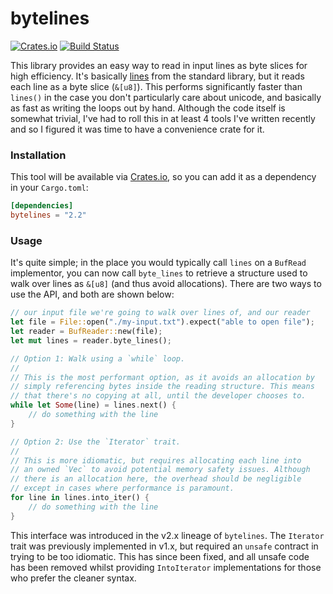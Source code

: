 # bytelines
[![Crates.io](https://img.shields.io/crates/v/bytelines.svg)](https://crates.io/crates/bytelines) [![Build Status](https://img.shields.io/github/workflow/status/whitfin/bytelines/CI)](https://github.com/whitfin/bytelines/actions)

This library provides an easy way to read in input lines as byte slices for high efficiency. It's basically [lines](https://doc.rust-lang.org/std/io/trait.BufRead.html#method.lines) from the standard library, but it reads each line as a byte slice (`&[u8]`). This performs significantly faster than `lines()` in the case you don't particularly care about unicode, and basically as fast as writing the loops out by hand. Although the code itself is somewhat trivial, I've had to roll this in at least 4 tools I've written recently and so I figured it was time to have a convenience crate for it.

### Installation

This tool will be available via [Crates.io](https://crates.io/crates/bytelines), so you can add it as a dependency in your `Cargo.toml`:

```toml
[dependencies]
bytelines = "2.2"
```

### Usage

It's quite simple; in the place you would typically call `lines` on a `BufRead` implementor, you can now call `byte_lines` to retrieve a structure used to walk over lines as `&[u8]` (and thus avoid allocations). There are two ways to use the API, and both are shown below:

```rust
// our input file we're going to walk over lines of, and our reader
let file = File::open("./my-input.txt").expect("able to open file");
let reader = BufReader::new(file);
let mut lines = reader.byte_lines();

// Option 1: Walk using a `while` loop.
//
// This is the most performant option, as it avoids an allocation by
// simply referencing bytes inside the reading structure. This means
// that there's no copying at all, until the developer chooses to.
while let Some(line) = lines.next() {
    // do something with the line
}

// Option 2: Use the `Iterator` trait.
//
// This is more idiomatic, but requires allocating each line into
// an owned `Vec` to avoid potential memory safety issues. Although
// there is an allocation here, the overhead should be negligible
// except in cases where performance is paramount.
for line in lines.into_iter() {
    // do something with the line
}
```

This interface was introduced in the v2.x lineage of `bytelines`. The `Iterator` trait was previously implemented in v1.x, but required an `unsafe` contract in trying to be too idiomatic. This has since been fixed, and all unsafe code has been removed whilst providing `IntoIterator` implementations for those who prefer the cleaner syntax.
